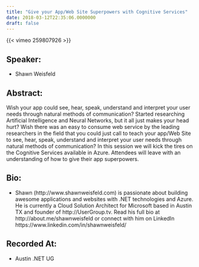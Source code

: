 ```yaml
---
title: "Give your App/Web Site Superpowers with Cognitive Services"
date: 2018-03-12T22:35:06.0000000
draft: false
---
```


{{< vimeo 259807926 >}}

## Speaker:

 - Shawn Weisfeld

## Abstract:

<p>Wish your app could see, hear, speak, understand and interpret your user needs through natural methods of communication? Started researching Artificial Intelligence and Neural Networks, but it all just makes your head hurt? Wish there was an easy to consume web service by the leading researchers in the field that you could just call to teach your app/Web Site to see, hear, speak, understand and interpret your user needs through natural methods of communication? In this session we will kick the tires on the Cognitive Services available in Azure. Attendees will leave with an understanding of how to give their app superpowers.</p>

## Bio:

 - <p>Shawn (http://www.shawnweisfeld.com) is passionate about building awesome applications and websites with .NET technologies and Azure. He is currently a Cloud Solution Architect for Microsoft based in Austin TX and founder of http://UserGroup.tv. Read his full bio at http://about.me/shawnweisfeld or connect with him on LinkedIn https://www.linkedin.com/in/shawnweisfeld/</p>

## Recorded At:

 - Austin .NET UG

